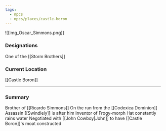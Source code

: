 ```yaml
---
tags:
  - npcs
  - npcs/places/castle-boron
---
```


![[img_Oscar_Simmons.png]]
### Designations
One of the [[Storm Brothers]]

### Current Location
[[Castle Boron]]

___
### Summary
Brother of [[Ricardo Simmons]]
On the run from the [[Codexica Dominion]]
Assassin [[Swindlely]] is after him
Inventor of Frogy-morph 
Hat constantly rains water
Negotiated with [[John Cowboy|John]] to have [[Castle Boron]]'s moat constructed
